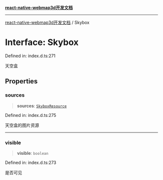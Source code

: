 [**react-native-webmap3d开发文档**](../README.md)

***

[react-native-webmap3d开发文档](../globals.md) / Skybox

# Interface: Skybox

Defined in: index.d.ts:271

天空盒

## Properties

### sources

> **sources**: [`SkyboxResource`](SkyboxResource.md)

Defined in: index.d.ts:275

天空盒的图片资源

***

### visible

> **visible**: `boolean`

Defined in: index.d.ts:273

是否可见
